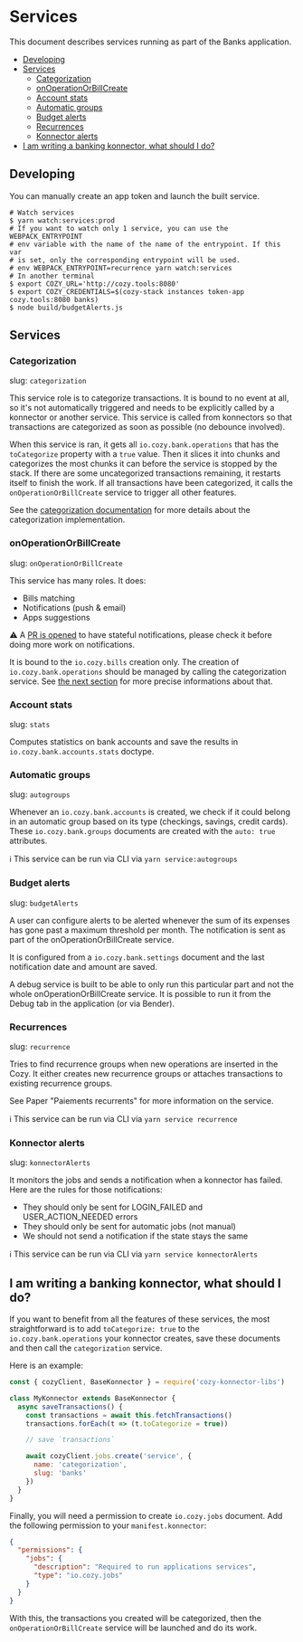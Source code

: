 # Services

This document describes services running as part of the
Banks application.

- [Developing](#developing)
- [Services](#services)
  * [Categorization](#categorization)
  * [onOperationOrBillCreate](#onoperationorbillcreate)
  * [Account stats](#account-stats)
  * [Automatic groups](#automatic-groups)
  * [Budget alerts](#budget-alerts)
  * [Recurrences](#recurrences)
  * [Konnector alerts](#konnector-alerts)
- [I am writing a banking konnector, what should I do?](#i-am-writing-a-banking-konnector-what-should-i-do)

## Developing

You can manually create an app token and launch the built service.

```
# Watch services
$ yarn watch:services:prod
# If you want to watch only 1 service, you can use the WEBPACK_ENTRYPOINT
# env variable with the name of the name of the entrypoint. If this var
# is set, only the corresponding entrypoint will be used.
# env WEBPACK_ENTRYPOINT=recurrence yarn watch:services
# In another terminal
$ export COZY_URL='http://cozy.tools:8080'
$ export COZY_CREDENTIALS=$(cozy-stack instances token-app cozy.tools:8080 banks)
$ node build/budgetAlerts.js
```


## Services

### Categorization

slug: `categorization`

This service role is to categorize transactions. It is bound to no event at
all, so it's not automatically triggered and needs to be explicitly called by a
konnector or another service.  This service is called from konnectors so that
transactions are categorized as soon as possible (no debounce involved).

When this service is ran, it gets all `io.cozy.bank.operations` that has the
`toCategorize` property with a `true` value. Then it slices it into chunks and
categorizes the most chunks it can before the service is stopped by the stack.
If there are some uncategorized transactions remaining, it restarts itself to
finish the work. If all transactions have been categorized, it calls the
`onOperationOrBillCreate` service to trigger all other features.

See the [categorization documentation](https://github.com/cozy/cozy-banks/blob/master/docs/categorization.md) for more details about the categorization implementation.

### onOperationOrBillCreate

slug: `onOperationOrBillCreate`

This service has many roles. It does:

* Bills matching
* Notifications (push & email)
* Apps suggestions

:warning: A [PR is opened](https://github.com/cozy/cozy-banks/pull/2077) to have stateful
notifications, please check it before doing more work on notifications.

It is bound to the `io.cozy.bills` creation only. The creation of
`io.cozy.bank.operations` should be managed by calling the categorization
service. See [the next
section](#i-am-writing-a-banking-konnector-what-should-i-do) for more precise
informations about that.

### Account stats

slug: `stats`

Computes statistics on bank accounts and save the results in `io.cozy.bank.accounts.stats` doctype.

### Automatic groups

slug: `autogroups`

Whenever an `io.cozy.bank.accounts` is created, we check if it could belong in an automatic group based
on its type (checkings, savings, credit cards). These `io.cozy.bank.groups` documents are created with
the `auto: true` attributes.

ℹ️  This service can be run via CLI via `yarn service:autogroups`

### Budget alerts

slug: `budgetAlerts`

A user can configure alerts to be alerted whenever the sum of its expenses has
gone past a maximum threshold per month. The notification is sent as part of the
onOperationOrBillCreate service.

It is configured from a `io.cozy.bank.settings` document and the last notification
date and amount are saved.

A debug service is built to be able to only run this particular part and not the
whole onOperationOrBillCreate service. It is possible to run it from the Debug
tab in the application (or via Bender).

### Recurrences

slug: `recurrence`

Tries to find recurrence groups when new operations are inserted
in the Cozy. It either creates new recurrence groups or attaches transactions
to existing recurrence groups.

See Paper "Paiements recurrents" for more information on the service.

ℹ️  This service can be run via CLI via `yarn service recurrence`

### Konnector alerts

slug: `konnectorAlerts`

It monitors the jobs and sends a notification when a konnector has failed.
Here are the rules for those notifications:

- They should only be sent for LOGIN_FAILED and USER_ACTION_NEEDED errors
- They should only be sent for automatic jobs (not manual)
- We should not send a notification if the state stays the same

ℹ️  This service can be run via CLI via `yarn service konnectorAlerts`

## I am writing a banking konnector, what should I do?

If you want to benefit from all the features of these services, the most
straightforward is to add `toCategorize: true` to the `io.cozy.bank.operations`
your konnector creates, save these documents and then call the `categorization`
service.

Here is an example:

```js
const { cozyClient, BaseKonnector } = require('cozy-konnector-libs')

class MyKonnector extends BaseKonnector {
  async saveTransactions() {
    const transactions = await this.fetchTransactions()
    transactions.forEach(t => (t.toCategorize = true))

    // save `transactions`

    await cozyClient.jobs.create('service', {
      name: 'categorization',
      slug: 'banks'
    })
  }
}
```

Finally, you will need a permission to create `io.cozy.jobs` document. Add the
following permission to your `manifest.konnector`:

```json
{
  "permissions": {
    "jobs": {
      "description": "Required to run applications services",
      "type": "io.cozy.jobs"
    }
  }
}
```

With this, the transactions you created will be categorized, then the
`onOperationOrBillCreate` service will be launched and do its work.
